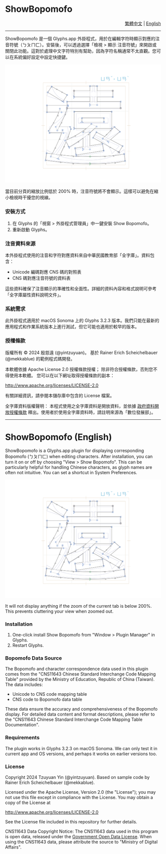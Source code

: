 # ShowBopomofo

<div align="right">
  <a href="#ShowBopomofo">繁體中文</a> | 
  <a href="#ShowBopomofo-English">English</a>
</div>

---

ShowBopomofo 是一個 Glyphs.app 外掛程式，用於在編輯字符時顯示對應的注音符號（ㄅㄆㄇㄈ）。安裝後，可以透過選擇「檢視 > 顯示 注音符號」來開啟或關閉此功能。這對於處理中文字符特別有幫助，因為字符名稱通常不太直觀。您可以在系統偏好設定中設定快捷鍵。

![ShowBopomofo 截圖](ShowBopomofo.png)

當目前分頁的縮放比例低於 200% 時，注音符號將不會顯示。這樣可以避免在縮小檢視時干擾您的視線。

### 安裝方式

1. 在 Glyphs 的「視窗 > 外掛程式管理員」中一鍵安裝 Show Bopomofo。
2. 重新啟動 Glyphs。

### 注音資料來源

本外掛程式使用的注音和字符對應資料來自中華民國教育部「全字庫」。資料包含：

- Unicode 編碼對應 CNS 碼的對照表
- CNS 碼對應注音符號的資料表

這些資料確保了注音顯示的準確性和全面性。詳細的資料內容和格式說明可參考「全字庫屬性資料說明文件」。

### 系統需求

此外掛程式適用於 macOS Sonoma 上的 Glyphs 3.2.3 版本。我們只能在最新的應用程式和作業系統版本上進行測試，但它可能也適用於較早的版本。

### 授權條款

版權所有 © 2024 殷慈遠 (@yintzuyuan)。
基於 Rainer Erich Scheichelbauer (@mekkablue) 的範例程式碼開發。

本軟體依據 Apache License 2.0 授權條款授權；
除非符合授權條款，否則您不得使用本軟體。
您可以在以下網址取得授權條款的副本：

http://www.apache.org/licenses/LICENSE-2.0

有關詳細資訊，請參閱本儲存庫中包含的 License 檔案。

全字庫資料版權聲明：
本程式使用之全字庫資料是開放資料，並依據 [政府資料開放授權條款](https://data.gov.tw/license) 釋出。使用者於使用全字庫資料時，請註明來源為「數位發展部」。

---

# ShowBopomofo (English)

ShowBopomofo is a Glyphs.app plugin for displaying corresponding Bopomofo (ㄅㄆㄇㄈ) when editing characters. After installation, you can turn it on or off by choosing "View > Show Bopomofo". This can be particularly helpful for handling Chinese characters, as glyph names are often not intuitive. You can set a shortcut in System Preferences.

![ShowBopomofo Screenshot](ShowBopomofo.png)

It will not display anything if the zoom of the current tab is below 200%. This prevents cluttering your view when zoomed out.

### Installation

1. One-click install Show Bopomofo from "Window > Plugin Manager" in Glyphs.
2. Restart Glyphs.

### Bopomofo Data Source

The Bopomofo and character correspondence data used in this plugin comes from the "CNS11643 Chinese Standard Interchange Code Mapping Table" provided by the Ministry of Education, Republic of China (Taiwan). The data includes:

- Unicode to CNS code mapping table
- CNS code to Bopomofo data table

These data ensure the accuracy and comprehensiveness of the Bopomofo display. For detailed data content and format descriptions, please refer to the "CNS11643 Chinese Standard Interchange Code Mapping Table Documentation".

### Requirements

The plugin works in Glyphs 3.2.3 on macOS Sonoma. We can only test it in current app and OS versions, and perhaps it works on earlier versions too.

### License

Copyright 2024 Tzuyuan Yin (@yintzuyuan).
Based on sample code by Rainer Erich Scheichelbauer (@mekkablue).

Licensed under the Apache License, Version 2.0 (the "License");
you may not use this file except in compliance with the License.
You may obtain a copy of the License at

http://www.apache.org/licenses/LICENSE-2.0

See the License file included in this repository for further details.

CNS11643 Data Copyright Notice:
The CNS11643 data used in this program is open data, released under the [Government Open Data License](https://data.gov.tw/license). When using the CNS11643 data, please attribute the source to "Ministry of Digital Affairs".